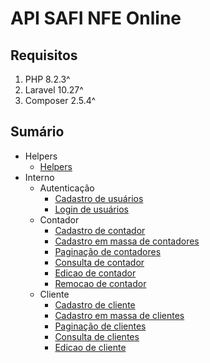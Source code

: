 # API SAFI NFE Online

## Requisitos

1. PHP 8.2.3^
2. Laravel 10.27^
3. Composer 2.5.4^

## Sumário

- Helpers
  - [Helpers](documentacao/helpers/DocHelpers.md)
- Interno
  - Autenticação
    - [Cadastro de usuários](documentacao/autenticacao/DocCadastroUsuario.md)
    - [Login de usuários](documentacao/autenticacao/DocLoginUsuario.md)
  - Contador
    - [Cadastro de contador](documentacao/contador/DocCadastroContador.md)
    - [Cadastro em massa de contadores](documentacao/contador/DocCadastroEmMassaContador.md)
    - [Paginação de contadores](documentacao/contador/DocPaginacaoContador.md)
    - [Consulta de contador](documentacao/contador/DocConsultaContador.md)
    - [Edicao de contador](documentacao/contador/DocEdicaoContador.md)
    - [Remocao de contador](documentacao/contador/DocRemocaoContador.md)
  - Cliente
    - [Cadastro de cliente](documentacao/cliente/DocCadastroCliente.md)
    - [Cadastro em massa de clientes](documentacao/cliente/DocCadastroEmMassaCliente.md)
    - [Paginação de clientes](documentacao/cliente/DocPaginacaoCliente.md)
    - [Consulta de clientes](documentacao/cliente/DocConsultaCliente.md)
    - [Edicao de cliente](documentacao/cliente/DocEdicaoCliente.md)
